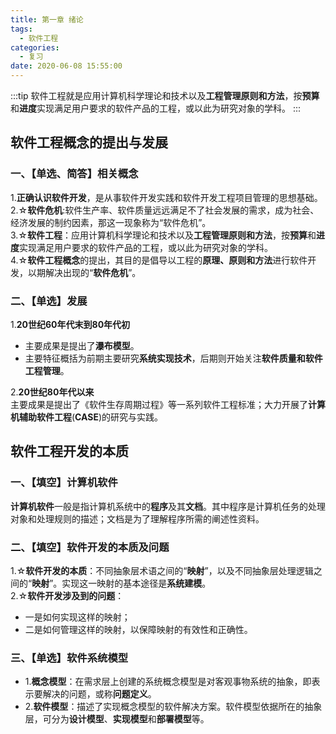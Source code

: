```yaml
---
title: 第一章 绪论
tags:
  - 软件工程
categories:
  - 复习
date: 2020-06-08 15:55:00
---
```

:::tip
软件工程就是应用计算机科学理论和技术以及**工程管理原则和方法**，按**预算**和**进度**实现满足用户要求的软件产品的工程，或以此为研究对象的学科。
:::
<!-- more -->


## 软件工程概念的提出与发展  

### 一、【单选、简答】相关概念  
1.**正确认识软件开发**，是从事软件开发实践和软件开发工程项目管理的思想基础。  
2.☆**软件危机**:软件生产率、软件质量远远满足不了社会发展的需求，成为社会、经济发展的制约因素，那这一现象称为“软件危机”。  
3.☆**软件工程**：应用计算机科学理论和技术以及**工程管理原则和方法**，按**预算**和**进度**实现满足用户要求的软件产品的工程，或以此为研究对象的学科。  
4.☆**软件工程概念**的提出，其目的是倡导以工程的**原理、原则和方法**进行软件开发，以期解决出现的“**软件危机**”。  
### 二、【单选】发展  
1.**20世纪60年代末到80年代初**  
  - 主要成果是提出了**瀑布模型**。  
  - 主要特征概括为前期主要研究**系统实现技术**，后期则开始关注**软件质量和软件工程管理**。   

2.**20世纪80年代以来**  
主要成果是提出了《软件生存周期过程》等一系列软件工程标准；大力开展了**计算机辅助软件工程**(**CASE**)的研究与实践。 

## 软件工程开发的本质
### 一、【填空】计算机软件  
**计算机软件**一般是指计算机系统中的**程序**及其**文档**。其中程序是计算机任务的处理对象和处理规则的描述；文档是为了理解程序所需的阐述性资料。
### 二、【填空】软件开发的本质及问题  
1.☆**软件开发的本质**：不同抽象层术语之间的“**映射**”，以及不同抽象层处理逻辑之间的“**映射**”。实现这一映射的基本途径是**系统建模**。  
2.☆**软件开发涉及到的问题**：
  - 一是如何实现这样的映射；
  - 二是如何管理这样的映射，以保障映射的有效性和正确性。
### 三、【单选】软件系统模型
  - 1.**概念模型**：在需求层上创建的系统概念模型是对客观事物系统的抽象，即表示要解决的问题，或称**问题定义**。 
  - 2.**软件模型**：描述了实现概念模型的软件解决方案。软件模型依据所在的抽象层，可分为**设计模型**、**实现模型**和**部署模型**等。

